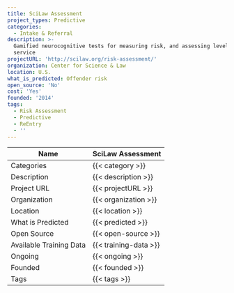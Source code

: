 ```yaml
---
title: SciLaw Assessment
project_types: Predictive
categories:
  - Intake & Referral
description: >-
  Gamified neurocognitive tests for measuring risk, and assessing level of
  service
projectURL: 'http://scilaw.org/risk-assessment/'
organization: Center for Science & Law
location: U.S.
what_is_predicted: Offender risk
open_source: 'No'
cost: 'Yes'
founded: '2014'
tags:
  - Risk Assessment
  - Predictive
  - ReEntry
  - ''
---
```

Name                    |  SciLaw Assessment    
------------------------|----
Categories              | {{< category >}} 
Description             | {{< description >}} 
Project URL             | {{< projectURL >}} 
Organization            | {{< organization >}} 
Location                | {{< location >}} 
What is Predicted       | {{< predicted >}} 
Open Source             | {{< open-source >}} 
Available Training Data | {{< training-data >}}
Ongoing                 | {{< ongoing >}} 
Founded                 | {{< founded >}} 
Tags                    | {{< tags >}} 
